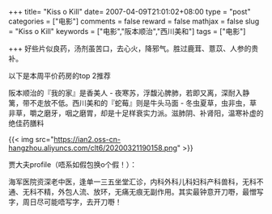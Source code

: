 +++
title= "Kiss o Kill"
date= 2007-04-09T21:01:02+08:00
type = "post"
categories = ["电影"]
comments = false
reward = false
mathjax = false
slug = "Kiss o Kill"
keywords = ["电影","阪本顺治","西川美和"]
tags = ["电影"]

+++
好些片似良药，汤剂虽苦口，去心火，降邪气。胜过鹿茸、薏苡、人参的贵补。

以下是本周平价药房的top 2推荐
<!--more-->

阪本顺治的『我的家』是香美人 - 夜寒苏，浮馥沁脾肺，若即又离，深耐入静篱，带不走放不低。西川美和的『蛇莓』则是牛头马面 - 冬虫夏草，虫非虫，草非草，嚼之磨牙，咽之磨胃，却是十足样衰实力派。滋肺阴、补肾阳，温寒补虚的绝佳药膳料

{{< img src="https://ian2.oss-cn-hangzhou.aliyuncs.com/clt6/20200321190158.png" >}}



贾大夫profile（唔系如假包换o个假！）：

海军医院资深老中医，逢单一三五坐堂汇诊，内科外科儿科妇科产科兽科，无科不通、无科不精，外包人流、放环，无痛无痕无副作用。其实最钟意开刀嘢，最憎写字，周日尽可能唔写字，去开刀嘢！
